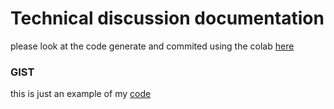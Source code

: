 # Technical discussion documentation 

please look at the code generate and commited using the colab [here](https://github.com/SudhanshuDabral/technicaldiscussion/blob/9a4919cdfb165b7aa40c99b4eb51616086378aa0/Coursera.ipynb)

### GIST

this is just an example of my [code](https://gist.github.com/SudhanshuDabral/af6dc99e2c0c72adcf1741b68800f7cb)

